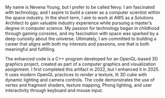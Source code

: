 My name is Nevena Young, but I prefer to be called Nevy. I am fascinated with technology, and I aspire to build a career as a computer scientist within the space industry. In the short term, I aim to work at AWS as a Solutions Architect to gain valuable industry experience while pursuing a master’s degree in computer science. My passion for technology began in childhood through gaming consoles, and my fascination with space was sparked by a deep curiosity about the universe. Ultimately, I am committed to building a career that aligns with both my interests and passions, one that is both meaningful and fulfilling.

The enhanced code is a C++ program developed for an OpenGL-based 3D graphics project, created as part of a computer graphics and visualization assignment. I first completed this artifact in 2022, but I enhanced it in 2025. It uses modern OpenGL practices to render a texture, lit 3D cube with dynamic lighting and camera controls. The code demonstrates the use of vertex and fragment shaders, texture mapping, Phong lighting, and user interactivity through keyboard and mouse input.
